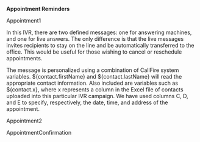 <strong>Appointment Reminders</strong>


Appointment1</br>

In this IVR, there are two defined messages: one for answering machines, and one for live answers. The only difference is that the live messages invites recipients to stay on the line and be automatically transferred to the office. This would be useful for those wishing to cancel or reschedule appointments.

The message is personalized using a combination of CallFire system variables. ${contact.firstName} and ${contact.lastName} will read the appropriate contact information. Also included are variables such as ${contact.x}, where x represents a column in the Excel file of contacts uploaded into this particular IVR campaign. We have used columns C, D, and E to specify, respectively, the date, time, and address of the appointment.

Appointment2

AppointmentConfirmation
